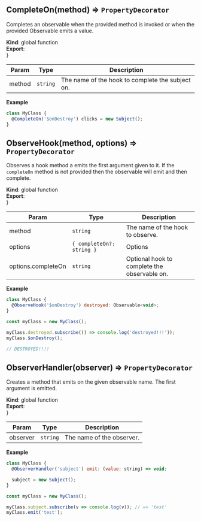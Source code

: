 <a name="CompleteOn"></a>

## CompleteOn(method) ⇒ <code>PropertyDecorator</code>
Completes an observable when the provided method is invoked or when the provided Observable emits a value.

**Kind**: global function  
**Export**:   
}  

| Param | Type | Description |
| --- | --- | --- |
| method | <code>string</code> | The name of the hook to complete the subject on. |

**Example**  
```js
class MyClass {
  @CompleteOn('$onDestroy') clicks = new Subject();
}
```

<a name="ObserveHook"></a>

## ObserveHook(method, options) ⇒ <code>PropertyDecorator</code>
Observes a hook method a emits the first argument given to it. If the `completeOn` method is not provided then the observable will emit and then complete.

**Kind**: global function  
**Export**:   
}  

| Param | Type | Description |
| --- | --- | --- |
| method | <code>string</code> | The name of the hook to observe.
| options | <code>{ completeOn?: string }</code> | Options
| options.completeOn | <code>string</code> | Optional hook to complete the observable on.

**Example**  
```js
class MyClass {
  @ObserveHook('$onDestroy') destroyed: Observable<void>;
}

const myClass = new MyClass();

myClass.destroyed.subscribe(() => console.log('destroyed!!!'));
myClass.$onDestroy();

// DESTROYED!!!!
```

<a name="ObserverHandler"></a>

## ObserverHandler(observer) ⇒ <code>PropertyDecorator</code>
Creates a method that emits on the given observable name. The first argument is emitted.

**Kind**: global function  
**Export**:   
}  

| Param | Type | Description |
| --- | --- | --- |
| observer | <code>string</code> | The name of the observer.

**Example**  
```js
class MyClass {
  @ObserverHandler('subject') emit: (value: string) => void;

  subject = new Subject();
}

const myClass = new MyClass();

myClass.subject.subscribe(v => console.log(v)); // => 'test'
myClass.emit('test');
```